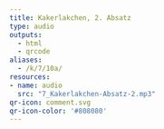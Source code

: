 ```yaml
---
title: Kakerlakchen, 2. Absatz
type: audio
outputs:
  - html
  - qrcode
aliases:
  - /k/7/10a/
resources:
- name: audio
  src: "7_Kakerlakchen-Absatz-2.mp3"
qr-icon: comment.svg
qr-icon-color: '#808080'
---
```

